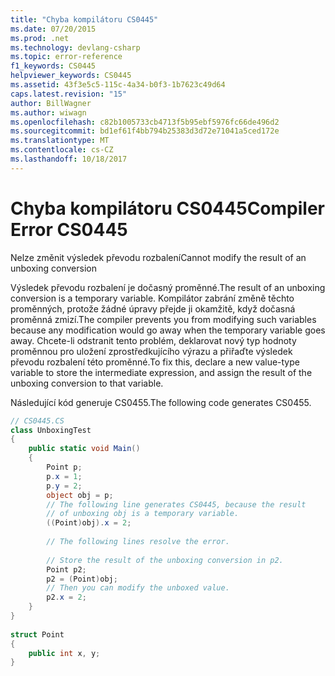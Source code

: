 ```yaml
---
title: "Chyba kompilátoru CS0445"
ms.date: 07/20/2015
ms.prod: .net
ms.technology: devlang-csharp
ms.topic: error-reference
f1_keywords: CS0445
helpviewer_keywords: CS0445
ms.assetid: 43f3e5c5-115c-4a34-b0f3-1b7623c49d64
caps.latest.revision: "15"
author: BillWagner
ms.author: wiwagn
ms.openlocfilehash: c82b1005733cb4713f5b95ebf5976fc66de496d2
ms.sourcegitcommit: bd1ef61f4bb794b25383d3d72e71041a5ced172e
ms.translationtype: MT
ms.contentlocale: cs-CZ
ms.lasthandoff: 10/18/2017
---
```

# <a name="compiler-error-cs0445"></a><span data-ttu-id="751e7-102">Chyba kompilátoru CS0445</span><span class="sxs-lookup"><span data-stu-id="751e7-102">Compiler Error CS0445</span></span>
<span data-ttu-id="751e7-103">Nelze změnit výsledek převodu rozbalení</span><span class="sxs-lookup"><span data-stu-id="751e7-103">Cannot modify the result of an unboxing conversion</span></span>  
  
 <span data-ttu-id="751e7-104">Výsledek převodu rozbalení je dočasný proměnné.</span><span class="sxs-lookup"><span data-stu-id="751e7-104">The result of an unboxing conversion is a temporary variable.</span></span> <span data-ttu-id="751e7-105">Kompilátor zabrání změně těchto proměnných, protože žádné úpravy přejde ji okamžitě, když dočasná proměnná zmizí.</span><span class="sxs-lookup"><span data-stu-id="751e7-105">The compiler prevents you from modifying such variables because any modification would go away when the temporary variable goes away.</span></span> <span data-ttu-id="751e7-106">Chcete-li odstranit tento problém, deklarovat nový typ hodnoty proměnnou pro uložení zprostředkujícího výrazu a přiřaďte výsledek převodu rozbalení této proměnné.</span><span class="sxs-lookup"><span data-stu-id="751e7-106">To fix this, declare a new value-type variable to store the intermediate expression, and assign the result of the unboxing conversion to that variable.</span></span>  
  
 <span data-ttu-id="751e7-107">Následující kód generuje CS0455.</span><span class="sxs-lookup"><span data-stu-id="751e7-107">The following code generates CS0455.</span></span>  
  
```csharp  
// CS0445.CS  
class UnboxingTest  
{  
    public static void Main()  
    {  
        Point p;  
        p.x = 1;  
        p.y = 2;  
        object obj = p;  
        // The following line generates CS0445, because the result  
        // of unboxing obj is a temporary variable.  
        ((Point)obj).x = 2;  
  
        // The following lines resolve the error.  
  
        // Store the result of the unboxing conversion in p2.  
        Point p2;       
        p2 = (Point)obj;  
        // Then you can modify the unboxed value.  
        p2.x = 2;  
    }  
}  
  
struct Point  
{  
    public int x, y;  
}  
```
